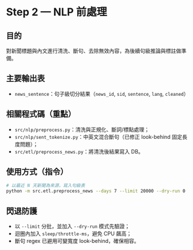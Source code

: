 
# Step 2 — NLP 前處理

## 目的
對新聞標題與內文進行清洗、斷句、去除無效內容，為後續句級推論與標註做準備。

## 主要輸出表
- `news_sentence`：句子級切分結果（`news_id`, `sid`, `sentence`, `lang`, `cleaned`）

## 相關程式碼（重點）
- `src/nlp/preprocess.py`：清洗與正規化、斷詞/標點處理；
- `src/nlp/sent_tokenize.py`：中英文混合斷句（已修正 look-behind 固定長度問題）；
- `src/etl/preprocess_news.py`：將清洗後結果寫入 DB。

## 使用方式（指令）
```bash
# 以最近 N 天新聞為來源，寫入句級表
python -m src.etl.preprocess_news --days 7 --limit 20000 --dry-run 0
```

## 閃退防護
- 以 `--limit` 分批，並加入 `--dry-run` 模式先驗證；
- 迴圈內加入 `sleep/throttle-ms`，避免 CPU 飆高；
- 斷句 regex 已避用可變寬度 look-behind，確保相容。
